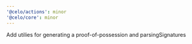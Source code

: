 ```yaml
---
'@celo/actions': minor
'@celo/core': minor
---
```


Add utilies for generating a proof-of-possession and parsingSignatures
